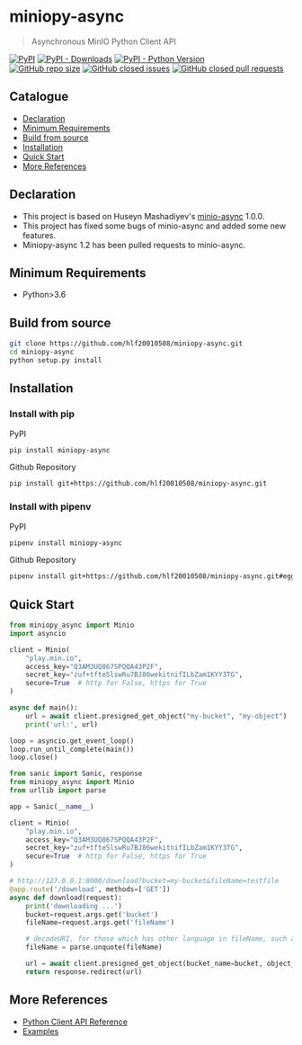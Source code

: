 # miniopy-async
> Asynchronous MinIO Python Client API

[![PyPI](https://img.shields.io/pypi/v/miniopy-async)](https://pypi.org/project/miniopy-async/)
[![PyPI - Downloads](https://img.shields.io/pypi/dm/miniopy-async)](https://pypi.org/project/miniopy-async/)
[![PyPI - Python Version](https://img.shields.io/pypi/pyversions/miniopy-async)](https://pypi.org/project/miniopy-async/)  
[![GitHub repo size](https://img.shields.io/github/repo-size/hlf20010508/miniopy-async)](https://github.com/hlf20010508/miniopy-async)
[![GitHub closed issues](https://img.shields.io/github/issues-closed/hlf20010508/miniopy-async)](https://github.com/hlf20010508/miniopy-async/issues?q=is%3Aissue+is%3Aclosed)
[![GitHub closed pull requests](https://img.shields.io/github/issues-pr-closed/hlf20010508/miniopy-async)](https://github.com/hlf20010508/miniopy-async/pulls?q=is%3Apr+is%3Aclosed)

## Catalogue
- [Declaration](#declaration)
- [Minimum Requirements](#requirements)
- [Build from source](#build)
- [Installation](#installation)
- [Quick Start](#example)
- [More References](#references)

<span id="declaration"></span>

## Declaration
- This project is based on Huseyn Mashadiyev's [minio-async](https://github.com/HuseynMashadiyev/minio-async/tree/78128443f7ce9618191e1155689b47507df67bb1) 1.0.0.
- This project has fixed some bugs of minio-async and added some new features.
- Miniopy-async 1.2 has been pulled requests to minio-async.

<span id="requirements"></span>

## Minimum Requirements
- Python>3.6

<span id="build"></span>

## Build from source
```sh
git clone https://github.com/hlf20010508/miniopy-async.git
cd miniopy-async
python setup.py install
```

<span id="installation"></span>

## Installation
### Install with pip
PyPI
```sh
pip install miniopy-async
```

Github Repository
```sh
pip install git+https://github.com/hlf20010508/miniopy-async.git
```

### Install with pipenv
PyPI
```sh
pipenv install miniopy-async
```

Github Repository
```sh
pipenv install git+https://github.com/hlf20010508/miniopy-async.git#egg=miniopy-async
```

<span id="example"></span>

## Quick Start
```py
from miniopy_async import Minio
import asyncio

client = Minio(
    "play.min.io",
    access_key="Q3AM3UQ867SPQQA43P2F",
    secret_key="zuf+tfteSlswRu7BJ86wekitnifILbZam1KYY3TG",
    secure=True  # http for False, https for True
)

async def main():
    url = await client.presigned_get_object("my-bucket", "my-object")
    print('url:', url)

loop = asyncio.get_event_loop()
loop.run_until_complete(main())
loop.close()
```

```py
from sanic import Sanic, response
from miniopy_async import Minio
from urllib import parse

app = Sanic(__name__)

client = Minio(
    "play.min.io",
    access_key="Q3AM3UQ867SPQQA43P2F",
    secret_key="zuf+tfteSlswRu7BJ86wekitnifILbZam1KYY3TG",
    secure=True  # http for False, https for True
)

# http://127.0.0.1:8000/download?bucket=my-bucket&fileName=testfile
@app.route('/download', methods=['GET'])
async def download(request):
    print('downloading ...')
    bucket=request.args.get('bucket')
    fileName=request.args.get('fileName')

    # decodeURI, for those which has other language in fileName, such as Chinese, Japanese, Korean
    fileName = parse.unquote(fileName)

    url = await client.presigned_get_object(bucket_name=bucket, object_name=fileName)
    return response.redirect(url)
```

<span id="references"></span>

## More References
- <a href="https://github.com/hlf20010508/miniopy-async/tree/master/docs">Python Client API Reference</a>  
- <a href="https://github.com/hlf20010508/miniopy-async/tree/master/examples">Examples</a>
